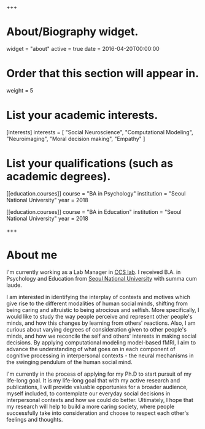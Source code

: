 +++
# About/Biography widget.
widget = "about"
active = true
date = 2016-04-20T00:00:00

# Order that this section will appear in.
weight = 5

# List your academic interests.
[interests]
  interests = [
    "Social Neuroscience",
    "Computational Modeling",
    "Neuroimaging",
    "Moral decision making",
    "Empathy"
  ]

# List your qualifications (such as academic degrees).
[[education.courses]]
  course = "BA in Psychology"
  institution = "Seoul National University"
  year = 2018

[[education.courses]]
  course = "BA in Education"
  institution = "Seoul National University"
  year = 2018
 
+++

# About me

I'm currently working as a Lab Manager in [CCS lab](https://ccs-lab.github.io). I received B.A. in Psychology and Education from [Seoul National University](https://www.snu.ac.kr) with summa cum laude. 

I am interested in identifying the interplay of contexts and motives which give rise to the different modalities of human social minds, shifting from being caring and altruistic to being atrocious and selfish. More specifically, I would like to study the way people perceive and represent other people's minds, and how this changes by learning from others' reactions. Also, I am curious about varying degrees of consideration given to other people's minds, and how we reconcile the self and others' interests in making social decisions. By applying computational modeling model-based fMRI, I aim to advance the understanding of what goes on in each component of cognitive processing in interpersonal contexts - the neural mechanisms in the swinging pendulum of the human social mind.

I'm currently in the process of applying for my Ph.D to start pursuit of my life-long goal. It is my life-long goal that with my active research and publications, I will provide valuable opportunies for a broader audience, myself included, to contemplate our everyday social decisions in interpersonal contexts and how we could do better. Ultimately, I hope that my research will help to build a more caring society, where people successfully take into consideration and choose to respect each other's feelings and thoughts.